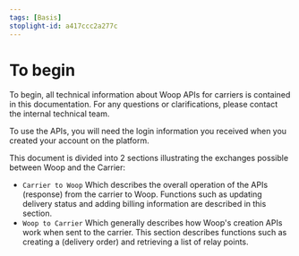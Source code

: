 ```yaml
---
tags: [Basis]
stoplight-id: a417ccc2a277c
---
```


# To begin

To begin, all technical information about Woop APIs for carriers is contained in this documentation. For any questions or clarifications, please contact the internal technical team.

To use the APIs, you will need the login information you received when you created your account on the platform.

This document is divided into 2 sections illustrating the exchanges possible between Woop and the Carrier:

- `Carrier to Woop` Which describes the overall operation of the APIs (response) from the carrier to Woop. Functions such as updating delivery status and adding billing information are described in this section.
- `Woop to Carrier` Which generally describes how Woop's creation APIs work when sent to the carrier. This section describes functions such as creating a (delivery order) and retrieving a list of relay points.
